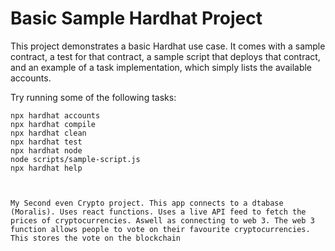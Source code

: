 # Basic Sample Hardhat Project

This project demonstrates a basic Hardhat use case. It comes with a sample contract, a test for that contract, a sample script that deploys that contract, and an example of a task implementation, which simply lists the available accounts.

Try running some of the following tasks:

```shell
npx hardhat accounts
npx hardhat compile
npx hardhat clean
npx hardhat test
npx hardhat node
node scripts/sample-script.js
npx hardhat help



My Second even Crypto project. This app connects to a dtabase (Moralis). Uses react functions. Uses a live API feed to fetch the prices of cryptocurrencies. Aswell as connecting to web 3. The web 3 function allows people to vote on their favourite cryptocurrencies. This stores the vote on the blockchain
